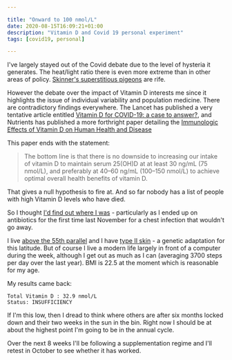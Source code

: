```yaml
---

title: "Onward to 100 nmol/L"
date: 2020-08-15T16:09:21+01:00
description: "Vitamin D and Covid 19 personal experiment"
tags: [covid19, personal]

---
```


I've largely stayed out of the Covid debate due to the level
of hysteria it generates. The heat/light ratio there is even
more extreme than in other areas of policy. [Skinner's superstitious
pigeons](https://en.wikipedia.org/wiki/B._F._Skinner#'Superstition_in_the_pigeon'_experiment)
are rife.

However the debate over the impact of Vitamin D interests me
since it highlights the issue of individual variability
and population medicine. There are contradictory
findings everywhere. The Lancet has published a very
tentative article entitled [Vitamin D for COVID-19: a case to
answer?][1],
and Nutrients has published a more forthright paper detailing
the [Immunologic Effects of Vitamin D on Human Health and
Disease][2]

This paper ends with the statement:

> The bottom line is that there is no downside to increasing our intake of vitamin D to maintain serum 25(OH)D at at least 30 ng/mL (75 nmol/L), and preferably at 40–60 ng/mL (100–150 nmol/L) to achieve optimal overall health benefits of vitamin D.

That gives a null hypothesis to fire at. And so far nobody has a list of people with high Vitamin D levels who have died. 

So I thought [I'd find out where I was](https://www.vitamindtest.org.uk) - particularly as I ended up on antibiotics for the first time last November for a chest infection that wouldn't go away.

I live [above the 55th parallel](https://en.wikipedia.org/wiki/55th_parallel_north) and I have [type II skin](https://en.wikipedia.org/wiki/Fitzpatrick_scale) - a genetic adaptation for this latitude. But of course I live a modern life largely in front of a computer during the week, although I get out as much as I can (averaging 3700 steps per day over the last year). BMI is 22.5 at the moment which is reasonable for my age.

My results came back:

```
Total Vitamin D : 32.9 nmol/L
Status: INSUFFICIENCY
```

If I'm this low, then I dread to think where others are after six months locked down and their two weeks in the sun in the bin. Right now I should be at about the highest point I'm going to be in the annual cycle. 

Over the next 8 weeks I'll be following a supplementation regime and I'll retest in October to see whether it has worked. 

[1]: https://www.thelancet.com/journals/landia/article/PIIS2213-8587(20)30268-0/fulltext
[2]: https://www.mdpi.com/2072-6643/12/7/2097/htm
